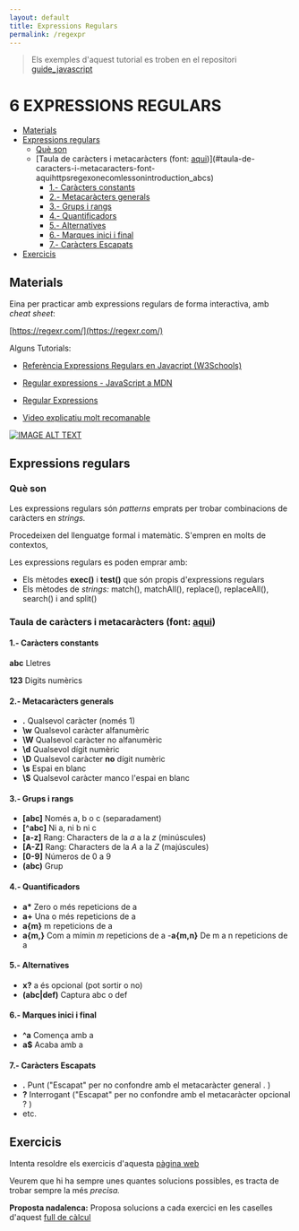 ```yaml
---
layout: default
title: Expressions Regulars
permalink: /regexpr
---
```

> Els exemples d&#39;aquest tutorial es troben en el repositori [guide\_javascript](https://github.com/classicoman2/guide_javascript)



# 6 EXPRESSIONS REGULARS

<!-- toc -->

- [Materials](#materials)
- [Expressions regulars](#expressions-regulars)
  * [Què son](#que-son)
  * [Taula de caràcters i metacaràcters (font: [aqui](https://regexone.com/lesson/introduction_abcs))](#taula-de-caracters-i-metacaracters-font-aquihttpsregexonecomlessonintroduction_abcs)
    + [1.- Caràcters constants](#1--caracters-constants)
    + [2.- Metacaràcters generals](#2--metacaracters-generals)
    + [3.- Grups i rangs](#3--grups-i-rangs)
    + [4.- Quantificadors](#4--quantificadors)
    + [5.- Alternatives](#5--alternatives)
    + [6.- Marques inici i final](#6--marques-inici-i-final)
    + [7.- Caràcters Escapats](#7--caracters-escapats)
- [Exercicis](#exercicis)

<!-- tocstop -->

## Materials

Eina per practicar amb expressions regulars de forma interactiva, amb _cheat sheet_:

[https://regexr.com/](https://regexr.com/)

Alguns Tutorials:

- [Referència Expressions Regulars en Javacript (W3Schools)](https://www.w3schools.com/jsref/jsref_obj_regexp.asp)
- [Regular expressions - JavaScript a MDN](https://developer.mozilla.org/en-US/docs/Web/JavaScript/Guide/Regular_Expressions)
- [Regular Expressions](https://eloquentjavascript.net/09_regexp.html)

- [Video explicatiu molt recomanable](https://www.youtube.com/watch?v=rhzKDrUiJVk)

[![IMAGE ALT TEXT](https://img.youtube.com/vi/rhzKDrUiJVk/0.jpg)](https://www.youtube.com/watch?v=rhzKDrUiJVk "Video Title")

## Expressions regulars

### Què son

Les expressions regulars són _patterns_ emprats per trobar combinacions de caràcters en _strings._

Procedeixen del llenguatge formal i matemàtic. S&#39;empren en molts de contextos,

Les expressions regulars es poden emprar amb:

- Els mètodes **exec()** i **test()** que són propis d&#39;expressions regulars
- Els mètodes de _strings:_ match(), matchAll(), replace(), replaceAll(), search() i and split()

###


### Taula de caràcters i metacaràcters (font: [aqui](https://regexone.com/lesson/introduction_abcs))

#### 1.- Caràcters constants

**abc** Lletres

**123** Digits numèrics

#### 2.- Metacaràcters generals

- **.** Qualsevol caràcter (només 1)
- **\w** Qualsevol caràcter alfanumèric
- **\W** Qualsevol caràcter no alfanumèric
- **\d** Qualsevol dígit numèric
- **\D** Qualsevol caràcter **no** dígit numèric
- **\s** Espai en blanc
- **\S** Qualsevol caràcter manco l&#39;espai en blanc

#### 3.- Grups i rangs

- **[abc]** Només a, b o c (separadament)
- **[^abc]** Ni a, ni b ni c
- **[a-z]** Rang: Characters de la _a_ a la _z_ (minúscules)
- **[A-Z]** Rang: Characters de la _A_ a la _Z_ (majúscules)
- **[0-9]** Números de 0 a 9
- **(abc)** Grup

#### 4.- Quantificadors

- **a\*** Zero o més repeticions de a
- **a+** Una o més repeticions de a
- **a{m}** m repeticions de a
- **a{m,}** Com a mímin _m_ repeticions de a
-**a{m,n}** De m a n repeticions de a

#### 5.- Alternatives

- **x?** a és opcional (pot sortir o no)
- **(abc|def)** Captura abc o def

#### 6.- Marques inici i final

- **^a** Comença amb a
- **a$** Acaba amb a

#### 7.- Caràcters Escapats

- **\.** Punt (&quot;Escapat&quot; per no confondre amb el metacaràcter general . )
- **\?** Interrogant (&quot;Escapat&quot; per no confondre amb el metacaràcter opcional ? )
- etc.

## Exercicis

Intenta resoldre els exercicis d&#39;aquesta [pàgina web](https://regexone.com/lesson/introduction_abcs)

Veurem que hi ha sempre unes quantes solucions possibles, es tracta de trobar sempre la més _precisa._

**Proposta nadalenca:** Proposa solucions a cada exercici en les caselles d&#39;aquest [full de càlcul](https://docs.google.com/spreadsheets/d/1vxq-v95BA-DvFWVSmcBJaYME5xxFvuGJyqoPmOOpahU/edit#gid=0)


